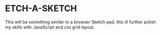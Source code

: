 # ETCH-A-SKETCH
This will be something similar to a browser Sketch pad, this ill further polish my skills with JavaScript and css grid layout.
